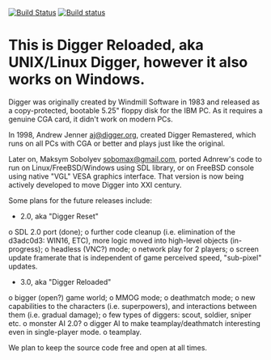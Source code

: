 [![Build Status](https://travis-ci.org/michaelknigge/digger.svg?branch=master)](https://travis-ci.org/michaelknigge/digger) [![Build status](https://ci.appveyor.com/api/projects/status/j89k9v2qrxqp6mgt/branch/master?svg=true)](https://ci.appveyor.com/project/michaelknigge/digger/branch/master)

# This is Digger Reloaded, aka UNIX/Linux Digger, however it also works on Windows.

Digger was originally created by Windmill Software in 1983 and released as a
copy-protected, bootable 5.25" floppy disk for the IBM PC. As it requires a
genuine CGA card, it didn't work on modern PCs.

In 1998, Andrew Jenner <aj@digger.org>, created Digger Remastered, which runs
on all PCs with CGA or better and plays just like the original. 

Later on, Maksym Sobolyev <sobomax@gmail.com>, ported Adnrew's code to run
on Linux/FreeBSD/Windows using SDL library, or on FreeBSD console using
native "VGL" VESA graphics interface. That version is now being actively
developed to move Digger into XXI century.

Some plans for the future releases include:

- 2.0, aka "Digger Reset"

 o SDL 2.0 port (done);
 o further code cleanup (i.e. elimination of the d3adc0d3: WIN16, ETC), more
   logic moved into high-level objects (in-progress);
 o headless (VNC?) mode;
 o network play for 2 players;
 o screen update framerate that is independent of game perceived speed,
   "sub-pixel" updates.

- 3.0, aka "Digger Reloaded"

 o bigger (open?) game world;
 o MMOG mode;
 o deathmatch mode;
 o new capabilities to the characters (i.e. superpowers), and interactions between
   them (i.e. gradual damage);
 o few types of diggers: scout, soldier, sniper etc.
 o monster AI 2.0?
 o digger AI to make teamplay/deathmatch interesting even in single-player mode.
 o teamplay.

We plan to keep the source code free and open at all times.
